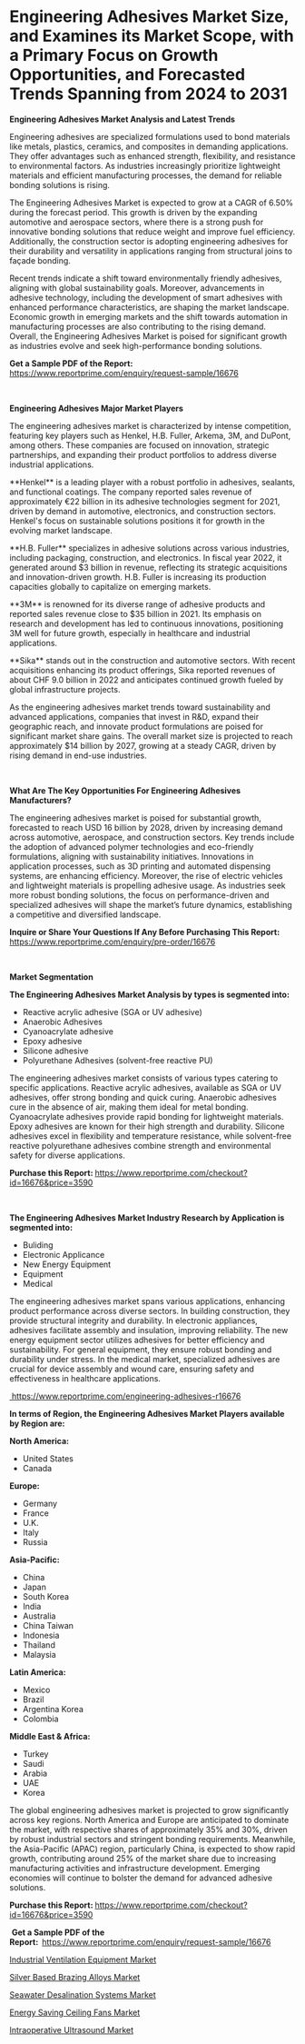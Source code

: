<p><h1>Engineering Adhesives Market Size, and Examines its Market Scope, with a Primary Focus on Growth Opportunities, and Forecasted Trends Spanning from 2024 to 2031</h1></p><p><strong>Engineering Adhesives Market Analysis and Latest Trends</strong></p>
<p><p>Engineering adhesives are specialized formulations used to bond materials like metals, plastics, ceramics, and composites in demanding applications. They offer advantages such as enhanced strength, flexibility, and resistance to environmental factors. As industries increasingly prioritize lightweight materials and efficient manufacturing processes, the demand for reliable bonding solutions is rising.</p><p>The Engineering Adhesives Market is expected to grow at a CAGR of 6.50% during the forecast period. This growth is driven by the expanding automotive and aerospace sectors, where there is a strong push for innovative bonding solutions that reduce weight and improve fuel efficiency. Additionally, the construction sector is adopting engineering adhesives for their durability and versatility in applications ranging from structural joins to façade bonding.</p><p>Recent trends indicate a shift toward environmentally friendly adhesives, aligning with global sustainability goals. Moreover, advancements in adhesive technology, including the development of smart adhesives with enhanced performance characteristics, are shaping the market landscape. Economic growth in emerging markets and the shift towards automation in manufacturing processes are also contributing to the rising demand. Overall, the Engineering Adhesives Market is poised for significant growth as industries evolve and seek high-performance bonding solutions.</p></p>
<p><strong>Get a Sample PDF of the Report:&nbsp;</strong> <a href="https://www.reportprime.com/enquiry/request-sample/16676?utm_campaign=1087&utm_medium=2&utm_source=Github&utm_content=ia&utm_term=19112024&utm_id=engineering-adhesives">https://www.reportprime.com/enquiry/request-sample/16676</a></p>
<p>&nbsp;</p>
<p><strong>Engineering Adhesives Major Market Players</strong></p>
<p><p>The engineering adhesives market is characterized by intense competition, featuring key players such as Henkel, H.B. Fuller, Arkema, 3M, and DuPont, among others. These companies are focused on innovation, strategic partnerships, and expanding their product portfolios to address diverse industrial applications.</p><p>**Henkel** is a leading player with a robust portfolio in adhesives, sealants, and functional coatings. The company reported sales revenue of approximately €22 billion in its adhesive technologies segment for 2021, driven by demand in automotive, electronics, and construction sectors. Henkel's focus on sustainable solutions positions it for growth in the evolving market landscape.</p><p>**H.B. Fuller** specializes in adhesive solutions across various industries, including packaging, construction, and electronics. In fiscal year 2022, it generated around $3 billion in revenue, reflecting its strategic acquisitions and innovation-driven growth. H.B. Fuller is increasing its production capacities globally to capitalize on emerging markets.</p><p>**3M** is renowned for its diverse range of adhesive products and reported sales revenue close to $35 billion in 2021. Its emphasis on research and development has led to continuous innovations, positioning 3M well for future growth, especially in healthcare and industrial applications.</p><p>**Sika** stands out in the construction and automotive sectors. With recent acquisitions enhancing its product offerings, Sika reported revenues of about CHF 9.0 billion in 2022 and anticipates continued growth fueled by global infrastructure projects.</p><p>As the engineering adhesives market trends toward sustainability and advanced applications, companies that invest in R&D, expand their geographic reach, and innovate product formulations are poised for significant market share gains. The overall market size is projected to reach approximately $14 billion by 2027, growing at a steady CAGR, driven by rising demand in end-use industries.</p></p>
<p>&nbsp;</p>
<p><strong>What Are The Key Opportunities For Engineering Adhesives Manufacturers?</strong></p>
<p><p>The engineering adhesives market is poised for substantial growth, forecasted to reach USD 16 billion by 2028, driven by increasing demand across automotive, aerospace, and construction sectors. Key trends include the adoption of advanced polymer technologies and eco-friendly formulations, aligning with sustainability initiatives. Innovations in application processes, such as 3D printing and automated dispensing systems, are enhancing efficiency. Moreover, the rise of electric vehicles and lightweight materials is propelling adhesive usage. As industries seek more robust bonding solutions, the focus on performance-driven and specialized adhesives will shape the market’s future dynamics, establishing a competitive and diversified landscape.</p></p>
<p><strong>Inquire or Share Your Questions If Any Before Purchasing This Report:</strong> <a href="https://www.reportprime.com/enquiry/pre-order/16676?utm_campaign=1087&utm_medium=2&utm_source=Github&utm_content=ia&utm_term=19112024&utm_id=engineering-adhesives">https://www.reportprime.com/enquiry/pre-order/16676</a></p>
<p>&nbsp;</p>
<p><strong>Market Segmentation</strong></p>
<p><strong>The Engineering Adhesives Market Analysis by types is segmented into:</strong></p>
<p><ul><li>Reactive acrylic adhesive (SGA or UV adhesive)</li><li>Anaerobic Adhesives</li><li>Cyanoacrylate adhesive</li><li>Epoxy adhesive</li><li>Silicone adhesive</li><li>Polyurethane Adhesives (solvent-free reactive PU)</li></ul></p>
<p><p>The engineering adhesives market consists of various types catering to specific applications. Reactive acrylic adhesives, available as SGA or UV adhesives, offer strong bonding and quick curing. Anaerobic adhesives cure in the absence of air, making them ideal for metal bonding. Cyanoacrylate adhesives provide rapid bonding for lightweight materials. Epoxy adhesives are known for their high strength and durability. Silicone adhesives excel in flexibility and temperature resistance, while solvent-free reactive polyurethane adhesives combine strength and environmental safety for diverse applications.</p></p>
<p><strong>Purchase this Report:&nbsp;</strong><a href="https://www.reportprime.com/checkout?id=16676&price=3590&utm_campaign=1087&utm_medium=2&utm_source=Github&utm_content=ia&utm_term=19112024&utm_id=engineering-adhesives">https://www.reportprime.com/checkout?id=16676&price=3590</a></p>
<p>&nbsp;</p>
<p><strong>The Engineering Adhesives Market Industry Research by Application is segmented into:</strong></p>
<p><ul><li>Buliding</li><li>Electronic Applicance</li><li>New Energy Equipment</li><li>Equipment</li><li>Medical</li></ul></p>
<p><p>The engineering adhesives market spans various applications, enhancing product performance across diverse sectors. In building construction, they provide structural integrity and durability. In electronic appliances, adhesives facilitate assembly and insulation, improving reliability. The new energy equipment sector utilizes adhesives for better efficiency and sustainability. For general equipment, they ensure robust bonding and durability under stress. In the medical market, specialized adhesives are crucial for device assembly and wound care, ensuring safety and effectiveness in healthcare applications.</p></p>
<p><a href="https://www.reportprime.com/engineering-adhesives-r16676?utm_campaign=1087&utm_medium=2&utm_source=Github&utm_content=ia&utm_term=19112024&utm_id=engineering-adhesives">&nbsp;https://www.reportprime.com/engineering-adhesives-r16676</a></p>
<p><strong>In terms of Region, the Engineering Adhesives Market Players available by Region are:</strong></p>
<p>
    <p> <strong> North America: </strong>
        <ul>
            <li>United States</li>
            <li>Canada</li>
        </ul>
        </p> 
    <p> <strong> Europe: </strong>
        <ul>
            <li>Germany</li>
            <li>France</li>
            <li>U.K.</li>
            <li>Italy</li>
            <li>Russia</li>
        </ul>
        </p> 
    <p> <strong> Asia-Pacific: </strong>
        <ul>
            <li>China</li>
            <li>Japan</li>
            <li>South Korea</li>
            <li>India</li>
            <li>Australia</li>
            <li>China Taiwan</li>
            <li>Indonesia</li>
            <li>Thailand</li>
            <li>Malaysia</li>
        </ul>
        </p> 
    <p> <strong> Latin America: </strong>
        <ul>
            <li>Mexico</li>
            <li>Brazil</li>
            <li>Argentina Korea</li>
            <li>Colombia</li>
        </ul>
        </p> 
    <p> <strong> Middle East & Africa: </strong>
        <ul>
            <li>Turkey</li>
            <li>Saudi</li>
            <li>Arabia</li>
            <li>UAE</li>
            <li>Korea</li>
        </ul>
    </p>
    </p>
<p><p>The global engineering adhesives market is projected to grow significantly across key regions. North America and Europe are anticipated to dominate the market, with respective shares of approximately 35% and 30%, driven by robust industrial sectors and stringent bonding requirements. Meanwhile, the Asia-Pacific (APAC) region, particularly China, is expected to show rapid growth, contributing around 25% of the market share due to increasing manufacturing activities and infrastructure development. Emerging economies will continue to bolster the demand for advanced adhesive solutions.</p></p>
<p><strong>Purchase this Report: </strong><a href="https://www.reportprime.com/checkout?id=16676&price=3590&utm_campaign=1087&utm_medium=2&utm_source=Github&utm_content=ia&utm_term=19112024&utm_id=engineering-adhesives">https://www.reportprime.com/checkout?id=16676&price=3590</a></p>
<p>&nbsp;<strong>Get a Sample PDF of the Report:&nbsp;&nbsp;</strong><a href="https://www.reportprime.com/enquiry/request-sample/16676?utm_campaign=1087&utm_medium=2&utm_source=Github&utm_content=ia&utm_term=19112024&utm_id=engineering-adhesives">https://www.reportprime.com/enquiry/request-sample/16676</a></p>
<p><strong></strong></p>
<p><p><a href="https://www.linkedin.com/pulse/emerging-trends-industrial-ventilation-equipment-market-r4mre?utm_campaign=1087&utm_medium=2&utm_source=Github&utm_content=ia&utm_term=19112024&utm_id=engineering-adhesives">Industrial Ventilation Equipment Market</a></p><p><a href="https://issuu.com/reportprime-2/docs/silver-based-brazing-alloys-market-_a2ce87ae5300cd?utm_campaign=1087&utm_medium=2&utm_source=Github&utm_content=ia&utm_term=19112024&utm_id=engineering-adhesives">Silver Based Brazing Alloys Market</a></p><p><a href="https://www.linkedin.com/pulse/market-insights-global-seawater-desalination-systems-forecast-mwzse?utm_campaign=1087&utm_medium=2&utm_source=Github&utm_content=ia&utm_term=19112024&utm_id=engineering-adhesives">Seawater Desalination Systems Market</a></p><p><a href="https://issuu.com/reportprime-2/docs/energy-saving-ceiling-fans-market-s_81b0d2d3bd92a0?utm_campaign=1087&utm_medium=2&utm_source=Github&utm_content=ia&utm_term=19112024&utm_id=engineering-adhesives">Energy Saving Ceiling Fans Market</a></p><p><a href="https://www.linkedin.com/pulse/intraoperative-ultrasound-market-evolution-future-outlook-n6mge?utm_campaign=1087&utm_medium=2&utm_source=Github&utm_content=ia&utm_term=19112024&utm_id=engineering-adhesives">Intraoperative Ultrasound Market</a></p></p>